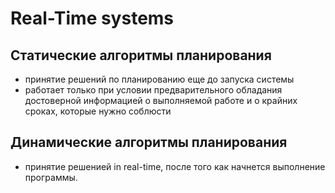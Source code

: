 # Real-Time systems 
## Статические алгоритмы планирования 
- принятие решений по планированию еще до запуска системы 
- работает только при условии предварительного обладания достоверной информацией о выполняемой работе и о крайних сроках, которые нужно соблюсти 

## Динамические алгоритмы планирования
- принятие решенией in real-time, после того как начнется выполнение программы. 
